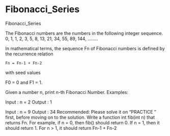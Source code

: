 # Fibonacci_Series
Fibonacci_Series

The Fibonacci numbers are the numbers in the following integer sequence.
0, 1, 1, 2, 3, 5, 8, 13, 21, 34, 55, 89, 144, ……..

In mathematical terms, the sequence Fn of Fibonacci numbers is defined by the recurrence relation



 

    Fn = Fn-1 + Fn-2
with seed values

   F0 = 0 and F1 = 1.


Given a number n, print n-th Fibonacci Number.
Examples:

Input  : n = 2
Output : 1

Input  : n = 9
Output : 34
Recommended: Please solve it on “PRACTICE ” first, before moving on to the solution.
Write a function int fib(int n) that returns Fn. For example, if n = 0, then fib() should return 0. If n = 1, then it should return 1. For n > 1, it should return Fn-1 + Fn-2

